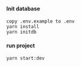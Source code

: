 #### Init database
```
copy .env.example to .env
yarn install
yarn initdb
```

#### run project
```
yarn start:dev
```
